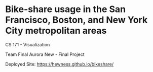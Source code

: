 # Bike-share usage in the San Francisco, Boston, and New York City metropolitan areas

CS 171 - Visualization

Team Final Aurora New - Final Project 

Deployed Site: https://hewness.github.io/bikeshare/
